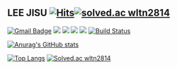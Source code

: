 ## LEE JISU   [![Hits](https://hits.seeyoufarm.com/api/count/incr/badge.svg?url=https%3A%2F%2Fgithub.com%2Ftmfrlrkvlek&count_bg=%2379C83D&title_bg=%23555555&icon=&icon_color=%23E7E7E7&title=hits&edge_flat=false)](https://hits.seeyoufarm.com)[![solved.ac wltn2814](http://mazassumnida.wtf/api/mini/generate_badge?boj=wltn2814)](https://solved.ac/wltn2814/)  

[![Gmail Badge](https://img.shields.io/badge/Gmail-d14836?style=flat-square&logo=Gmail&logoColor=white&link=mailto:snugyun01@gmail.com)](mailto:wltn102998@gmail.com) <img src="https://img.shields.io/badge/Swift-CCCCCC?style=flat-square&logo=Swift&logoColor=orange"/></a> <img src="https://img.shields.io/badge/Python-3766AB?style=flat-square&logo=Python&logoColor=white"/></a> <img src="https://img.shields.io/badge/django-092E20?style=flat-square&logo=Django&logoColor=white"/></a> <img src="https://img.shields.io/badge/git-F05032?style=flat-square&logo=git&logoColor=white"/></a> 
[![Build Status](https://img.shields.io/badge/notion-white)](https://tmfrlrkvlek.notion.site/9ad6be98675c483b815ffcbc45096366)

[![Anurag's GitHub stats](https://github-readme-stats.vercel.app/api?username=tmfrlrkvlek&theme=dracula)](https://github.com/anuraghazra/github-readme-stats)

[![Top Langs](https://github-readme-stats.vercel.app/api/top-langs/?username=tmfrlrkvlek&layout=compact&theme=dracula)](https://github.com/anuraghazra/github-readme-stats) [![Solved.ac
wltn2814](http://mazassumnida.wtf/api/v2/generate_badge?boj=wltn2814)](https://solved.ac/wltn2814)
